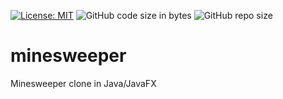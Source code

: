 [![License: MIT](https://img.shields.io/badge/License-MIT-green.svg)](https://opensource.org/licenses/MIT)
![GitHub code size in bytes](https://img.shields.io/github/languages/code-size/wiznick79/minesweeper)
![GitHub repo size](https://img.shields.io/github/repo-size/wiznick79/minesweeper)

# minesweeper
Minesweeper clone in Java/JavaFX
